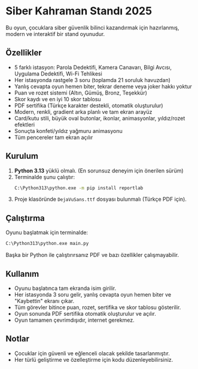 # Siber Kahraman Standı 2025

Bu oyun, çocuklara siber güvenlik bilinci kazandırmak için hazırlanmış, modern ve interaktif bir stand oyunudur.

## Özellikler
- 5 farklı istasyon: Parola Dedektifi, Kamera Canavarı, Bilgi Avcısı, Uygulama Dedektifi, Wi-Fi Tehlikesi
- Her istasyonda rastgele 3 soru (toplamda 21 soruluk havuzdan)
- Yanlış cevapta oyun hemen biter, tekrar deneme veya joker hakkı yoktur
- Puan ve rozet sistemi (Altın, Gümüş, Bronz, Teşekkür)
- Skor kaydı ve en iyi 10 skor tablosu
- PDF sertifika (Türkçe karakter destekli, otomatik oluşturulur)
- Modern, renkli, gradient arka planlı ve tam ekran arayüz
- Card/kutu stili, büyük oval butonlar, ikonlar, animasyonlar, yıldız/rozet efektleri
- Sonuçta konfeti/yıldız yağmuru animasyonu
- Tüm pencereler tam ekran açılır

## Kurulum
1. **Python 3.13** yüklü olmalı. (En sorunsuz deneyim için önerilen sürüm)
2. Terminalde şunu çalıştır:
   ```bash
   C:\Python313\python.exe -m pip install reportlab
   ```
3. Proje klasöründe `DejaVuSans.ttf` dosyası bulunmalı (Türkçe PDF için).

## Çalıştırma
Oyunu başlatmak için terminalde:
```bash
C:\Python313\python.exe main.py
```
Başka bir Python ile çalıştırırsanız PDF ve bazı özellikler çalışmayabilir.

## Kullanım
- Oyunu başlatınca tam ekranda isim girilir.
- Her istasyonda 3 soru gelir, yanlış cevapta oyun hemen biter ve "Kaybettin" ekranı çıkar.
- Tüm görevler bitince puan, rozet, sertifika ve skor tablosu gösterilir.
- Oyun sonunda PDF sertifika otomatik oluşturulur ve açılır.
- Oyun tamamen çevrimdışıdır, internet gerekmez.

## Notlar
- Çocuklar için güvenli ve eğlenceli olacak şekilde tasarlanmıştır.
- Her türlü geliştirme ve özelleştirme için kodu düzenleyebilirsiniz. 
